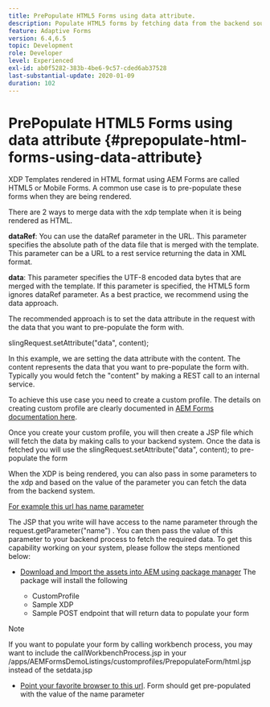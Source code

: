 ```yaml
---
title: PrePopulate HTML5 Forms using data attribute.
description: Populate HTML5 forms by fetching data from the backend source.
feature: Adaptive Forms
version: 6.4,6.5
topic: Development
role: Developer
level: Experienced
exl-id: ab0f5282-383b-4be6-9c57-cded6ab37528
last-substantial-update: 2020-01-09
duration: 102
---
```

# PrePopulate HTML5 Forms using data attribute {#prepopulate-html-forms-using-data-attribute}


XDP Templates rendered in HTML format using AEM Forms are called HTML5 or Mobile Forms. A common use case is to pre-populate these forms when they are being rendered.

There are 2 ways to merge data with the  xdp  template when it is being rendered as HTML.

**dataRef**: You can use the  dataRef  parameter in the URL. This parameter specifies the absolute path of the data file that is merged with the template. This parameter can be a URL to a rest service returning the data in XML format.

**data**: This parameter specifies the UTF-8 encoded data bytes that are merged with the template. If this parameter is specified, the HTML5 form ignores dataRef parameter. As a best practice, we recommend using the data approach.

The recommended approach is to set the data attribute in the request with the data that you want to pre-populate the form with.

slingRequest.setAttribute("data", content);

In this example, we are setting the data attribute with the content. The content represents the data that you want to pre-populate the form with. Typically you would fetch the "content" by making a REST call to an internal service.

To achieve this use case you need to create a custom profile. The details on creating custom profile are clearly documented in [AEM Forms documentation here](https://helpx.adobe.com/aem-forms/6/html5-forms/custom-profile.html).

Once you create your custom profile, you will then create a JSP file which will fetch the data by making calls to your backend system. Once the data is fetched you will use the slingRequest.setAttribute("data", content); to pre-populate the form

When the XDP is being rendered, you can also pass in some parameters to the  xdp  and based on the value of the parameter you can fetch the data from the backend system.

[For example this url has name parameter](http://localhost:4502/content/dam/formsanddocuments/PrepopulateMobileForm.xdp/jcr:content?name=john)

The JSP that you write will have access to the name parameter through the request.getParameter("name") . You can then pass the value of this parameter to your backend process to fetch the required data.
To get this capability working on your system, please follow the steps mentioned below:

* [Download and Import the assets into AEM using package manager](assets/prepopulatemobileform.zip)
The package will install the following  

  * CustomProfile  
  * Sample XDP  
  * Sample POST endpoint that will return data to populate your form  

>[!NOTE]
>
>If you want to populate your form by calling workbench process, you may want to include the callWorkbenchProcess.jsp in your /apps/AEMFormsDemoListings/customprofiles/PrepopulateForm/html.jsp instead of the setdata.jsp
  
* [Point your favorite browser to this url](http://localhost:4502/content/dam/formsanddocuments/PrepopulateMobileForm.xdp/jcr:content?name=Adobe%20Systems). Form should get pre-populated with the value of the name parameter
